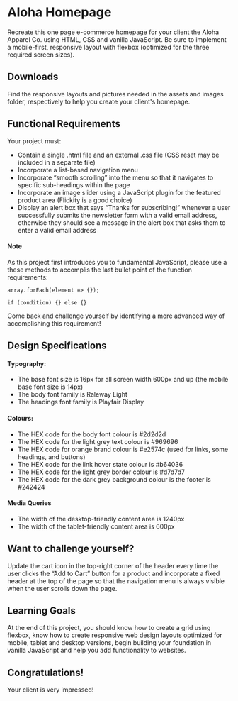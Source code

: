 # Aloha Homepage
Recreate this one page e-commerce homepage for your client the Aloha Apparel Co. using HTML, CSS and vanilla JavaScript. Be sure to implement a mobile-first, responsive layout with flexbox (optimized for the three required screen sizes).

## Downloads
Find the responsive layouts and pictures needed in the assets and images folder, respectively to help you create your client's homepage.

## Functional Requirements
Your project must:

* Contain a single .html file and an external .css file (CSS reset may be included in a separate file)
* Incorporate a list-based navigation menu
* Incorporate “smooth scrolling” into the menu so that it navigates to specific sub-headings within the page
* Incorporate an image slider using a JavaScript plugin for the featured product area (Flickity is a good choice)
* Display an alert box that says “Thanks for subscribing!” whenever a user successfully submits the newsletter form with a valid email address, otherwise they should see a message in the alert box that asks them to enter a valid email address

#### Note
As this project first introduces you to fundamental JavaScript, please use a these methods to accomplis the last bullet point of the function requirements:

```array.forEach(element => {});```

```if (condition) {} else {}```

Come back and challenge yourself by identifying a more advanced way of accomplishing this requirement!


## Design Specifications

#### Typography:

* The base font size is 16px for all screen width 600px and up (the mobile base font size is 14px)
* The body font family is Raleway Light
* The headings font family is Playfair Display

#### Colours:

* The HEX code for the body font colour is #2d2d2d
* The HEX code for the light grey text colour is #969696
* The HEX code for orange brand colour is #e2574c (used for links, some headings, and buttons)
* The HEX code for the link hover state colour is #b64036
* The HEX code for the light grey border colour is #d7d7d7
* The HEX code for the dark grey background colour is the footer is #242424

#### Media Queries

* The width of the desktop-friendly content area is 1240px
* The width of the tablet-friendly content area is 600px

## Want to challenge yourself?
Update the cart icon in the top-right corner of the header every time the user clicks the “Add to Cart” button for a product and incorporate a fixed header at the top of the page so that the navigation menu is always visible when the user scrolls down the page.

## Learning Goals
At the end of this project, you should know how to create a grid using flexbox, know how to create responsive web design layouts optimized for mobile, tablet and desktop versions, begin building your foundation in vanilla JavaScript and help you add functionality to websites.

## Congratulations! 
Your client is very impressed!